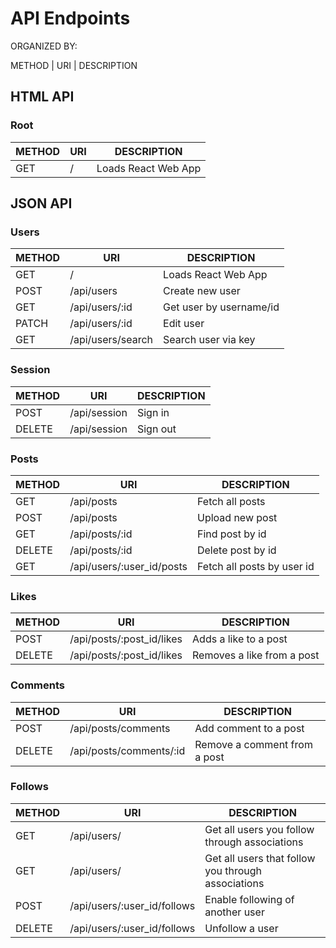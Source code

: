 # API Endpoints

ORGANIZED BY:

METHOD | URI | DESCRIPTION

## HTML API

### Root
METHOD | URI | DESCRIPTION
-------|-----|------------
  GET |	/	|Loads React Web App

## JSON API

### Users
METHOD | URI | DESCRIPTION
-------|-----|------------
  GET|	/	|Loads React Web App
  POST	|/api/users|	Create new user
  GET	|/api/users/:id	|Get user by username/id
  PATCH	|/api/users/:id	|Edit user
  GET	|/api/users/search	|Search user via key

### Session
METHOD | URI | DESCRIPTION
-------|-----|------------
  POST	|/api/session|	Sign in
  DELETE	|/api/session|	Sign out

### Posts
METHOD | URI | DESCRIPTION
-------|-----|------------
  GET	|/api/posts	|Fetch all posts
  POST	|/api/posts|	Upload new post
  GET	|/api/posts/:id|	Find post by id
  DELETE	|/api/posts/:id|	Delete post by id
  GET	|/api/users/:user_id/posts|	Fetch all posts by user id

### Likes
METHOD | URI | DESCRIPTION
-------|-----|------------
  POST	|/api/posts/:post_id/likes	|Adds a like to a post
  DELETE	|/api/posts/:post_id/likes|	Removes a like from a post

### Comments
METHOD | URI | DESCRIPTION
-------|-----|------------
  POST	|/api/posts/comments|	Add comment to a post
  DELETE	|/api/posts/comments/:id	|Remove a comment from a post

### Follows
METHOD | URI | DESCRIPTION
-------|-----|------------
  GET	|/api/users/	| Get all users you follow through associations
  GET	|/api/users/	| Get all users that follow you through associations
  POST	|/api/users/:user_id/follows	|Enable following of another user
  DELETE	|/api/users/:user_id/follows| Unfollow a user
